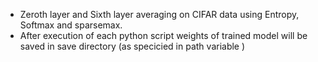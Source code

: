 - Zeroth layer and Sixth layer averaging on CIFAR data using Entropy, Softmax and sparsemax.
- After execution of each python script weights of trained model will be saved in save directory (as specicied in path variable )
